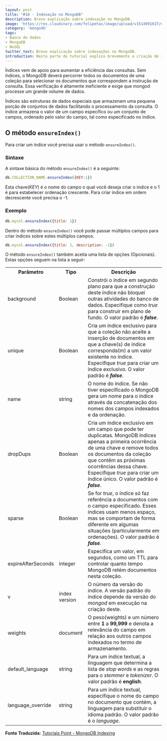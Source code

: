 ```yaml
---
layout: post
title: "#18 - Indexação no MongoDB"
description: Breve explicação sobre indexação no MongoDB.
image: 'https://res.cloudinary.com/felipetac/image/upload/v1514991637/mongodb_iqnp0d.png'
category: 'mongodb'
tags:
- Banco de dados
- MongoDB
- NoSQL
twitter_text: Breve explicação sobre indexações no MongoDB.
introduction: Nesta parte do tutorial explico brevemente a criação de índices no MongoDB.
---
```


Índices vem de apoio para aumentar a eficiência das consultas. Sem índices, o MongoDB deverá percorrer todos os documentos de uma coleção para selecionar os documentos que correspondem a instrução de consulta. Essa verificação é altamente ineficiente e exige que mongod processe um grande volume de dados.

Índices são estruturas de dados especiais que armazenam uma pequena porção de conjuntos de dados facilitando o processamento da consulta. O índice armazena o valor de um campo específico ou um conjunto de campos, ordenado pelo valor do campo, tal como especificado no índice.

## O método ```ensureIndex()```

Para criar um índice você precisa usar o método ```ensureIndex()```.

### Sintaxe

A sintaxe básica do método ```ensureIndex()``` é a seguinte:

```js
db.COLLECTION_NAME.ensureIndex({KEY:1})
```

Esta chave(*KEY*) é o nome do campo o qual você deseja criar o índice e o 1 é para estabelecer ordenação crescente. Para criar índice em ordem decrescente você precisa o -1.

### Exemplo

```js
db.mycol.ensureIndex({title: 1})
```

Dentro do método ```ensureIndex()``` você pode passar múltiplos campos para criar índices sobre estes múltiplos campos.

```js
db.mycol.ensureIndex({title: 1, description: -1})
```

O método ```ensureIndex()``` também aceita uma lista de opções (Opcionais). Estas opções seguem na lista a seguir:

<table>
<tbody>
<tr>
<th>Parâmetro</th>
<th>Tipo</th>
<th>Descrição</th>
</tr>
<tr>
<td>background</td>
<td>Boolean</td>
<td>Constrói o índice em segundo plano para que a construção deste índice não bloquei outras atividades do banco de dados. Especifique como <i>true</i> para construir em plano de fundo. O valor padrão é <i><b>false</b></i>.</td>
</tr>
<tr>
<td>unique</td>
<td>Boolean</td>
<td>Cria um índice exclusivo para que a coleção não aceite a inserção de documentos em que a chave(s) de índice corresponda(m) a um valor existente no índice. Especifique <i>true</i> para criar um índice exclusivo. O valor padrão é <i><b>false</b></i>.</td>
</tr>
<tr>
<td>name</td>
<td>string</td>
<td>O nome do índice. Se não tiver especificado o MongoDB gera um nome para o índice através da concatenação dos nomes dos campos indexados e da ordenação.</td>
</tr>
<tr>
<td>dropDups</td>
<td>Boolean</td>
<td>Cria um índice exclusivo em um campo que pode ter duplicatas. MongoDB índices apenas a primeira ocorrência de uma chave e remove todos os documentos da coleção que contêm as próximas ocorrências dessa chave. Especifique <i>true</i> para criar um índice único. O valor padrão é <i><b>false</b></i>.</td>
</tr>
<tr>
<td>sparse</td>
<td>Boolean</td>
<td>Se for <i>true</i>, o índice só faz referência a documentos com o campo especificado. Esses índices usam menos espaço, mas se comportam de forma diferente em algumas situações (particularmente em ordenações). O valor padrão é <i><b>false</b></i>.</td>
</tr>
<tr>
<td>expireAfterSeconds</td>
<td>integer</td>
<td>
Especifica um valor, em segundos, como um TTL para controlar quanto tempo MongoDB retém documentos nesta coleção.
</td>
</tr>
<tr>
<td>v</td>
<td>index version</td>
<td>O número da versão do índice. A versão padrão do índice depende da versão do <i>mongod</i> em execução na criação deste.</td>
</tr>
<tr>
<td>weights</td>
<td>document</td>
<td>O peso(weights) e um número entre <b>1</b> a <b>99,999</b> e denota a relevância do campo em relação aos outros campos indexados no termo de armazenamento.</td>
</tr>
<tr>
<td>default_language</td>
<td>string</td>
<td>Para um índice textual, a linguagem que determina a lista de <i>stop words </i>e as regras para o <i>stemmer</i> e <i>tokenizer</i>. O valor padrão é <b>english</b>.</td>
</tr>
<tr>
<td>language_override</td>
<td>string</td>
<td>Para um índice textual, especifique o nome do campo no documento que contém, a linguagem para substituir o idioma padrão. O valor padrão é o <i>language</i>.</td>
</tr>
</tbody>
</table>

**Fonte Traduzida:** [Tutorials Point - MongoDB Indexing](http://www.tutorialspoint.com/mongodb/mongodb_indexing.htm)
